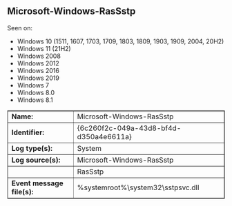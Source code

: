 ## Microsoft-Windows-RasSstp

Seen on:
* Windows 10 (1511, 1607, 1703, 1709, 1803, 1809, 1903, 1909, 2004, 20H2)
* Windows 11 (21H2)
* Windows 2008
* Windows 2012
* Windows 2016
* Windows 2019
* Windows 7
* Windows 8.0
* Windows 8.1

<table border="1" class="docutils">
  <tbody>
    <tr>
      <td><b>Name:</b></td>
      <td>Microsoft-Windows-RasSstp</td>
    </tr>
    <tr>
      <td><b>Identifier:</b></td>
      <td>{6c260f2c-049a-43d8-bf4d-d350a4e6611a}</td>
    </tr>
    <tr>
      <td><b>Log type(s):</b></td>
      <td>System</td>
    </tr>
    <tr>
      <td><b>Log source(s):</b></td>
      <td>Microsoft-Windows-RasSstp</td>
    </tr>
    <tr>
      <td>&nbsp;</td>
      <td>RasSstp</td>
    </tr>
    <tr>
      <td><b>Event message file(s):</b></td>
      <td>%systemroot%\system32\sstpsvc.dll</td>
    </tr>
  </tbody>
</table>

&nbsp;

